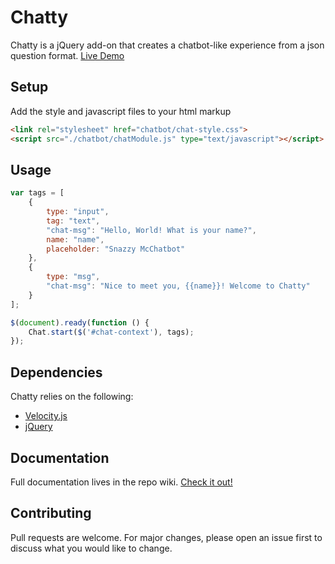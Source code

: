 # Chatty

Chatty is a jQuery add-on that creates a chatbot-like experience from a json question format. [Live Demo](https://jsfiddle.net/wfuchs/6svdqpce/29/)

## Setup

Add the style and javascript files to your html markup

```html
<link rel="stylesheet" href="chatbot/chat-style.css">
<script src="./chatbot/chatModule.js" type="text/javascript"></script>
```

## Usage

```javascript
var tags = [
    {
        type: "input",
        tag: "text",
        "chat-msg": "Hello, World! What is your name?",
        name: "name",
        placeholder: "Snazzy McChatbot"
    },
    {
        type: "msg",
        "chat-msg": "Nice to meet you, {{name}}! Welcome to Chatty"
    }
];

$(document).ready(function () {
    Chat.start($('#chat-context'), tags);
});
```

## Dependencies

Chatty relies on the following:

* [Velocity.js](https://github.com/julianshapiro/velocity)
* [jQuery](https://jquery.com/)


## Documentation

Full documentation lives in the repo wiki. [Check it out!](https://github.com/WiFuchs/chatty/wiki)

## Contributing
Pull requests are welcome. For major changes, please open an issue first to discuss what you would like to change.

